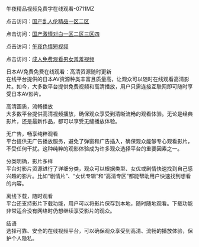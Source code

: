 午夜精品视频免费字在线观看-0711MZ  
 
点击访问：<a href="https://heiliaowzu4ur.pages.dev">国产乱人伦精品一区二区</a>  
 
点击访问：<a href="https://heiliaowt0d7p.pages.dev">国产激情对白一区二区三区四</a>  
 
点击访问：<a href="https://heiliaoxwd5i8.pages.dev">午夜色情短视频</a>  
 
点击访问：<a href="https://heiliaoxqkkct.pages.dev">成人免费观看男女羞羞视频</a>  
 
日本AV免费免费在线观看：高清资源随时更新  
在线平台提供的日本AV资源种类丰富且质量高，让观众可以随时在线观看高清影片。如今，大多数平台提供免费视频和高清播放，用户只需连接互联网即可随时享受日本AV影片。  
 
高清画质，流畅播放  
大多数平台提供高清视频播放，确保观众享受到清晰流畅的观看体验。无论是经典影片，还是最新作品，都可以享受无缝播放体验。  
 
无广告，畅享纯粹观看  
平台提供无广告播放服务，避免了弹窗和广告插入，确保观众能够专心观看影片，不受任何干扰。这种纯粹的观影体验成为许多观众选择平台的重要因素之一。  
 
分类明确，影片多样  
平台对影片资源进行了详细分类，观众可以根据类型、女优或剧情快速找到自己感兴趣的影片。比如“剧情片”、“女优专辑”和“高清专区”都能帮助用户快速找到想看的内容。  
 
离线下载，随时观看  
平台还支持影片下载功能，用户可以将影片保存到本地，随时随地观看。下载功能非常适合没有网络时仍想继续享受影片的观众。  
  
结语  
选择可靠、安全的在线视频平台，可以确保观众享受到高清、流畅的播放体验，保护个人隐私。  
 
<span style="display:none;">[Canonical link](https://github.com/yeah433566/avrb01 )</span>

